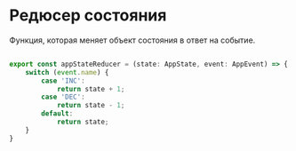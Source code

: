 # Редюсер состояния

Функция, которая меняет объект состояния в ответ на событие.

```ts

export const appStateReducer = (state: AppState, event: AppEvent) => {
    switch (event.name) {
        case 'INC':
            return state + 1;
        case 'DEC':
            return state - 1;
        default:
            return state;
    }
}

```
